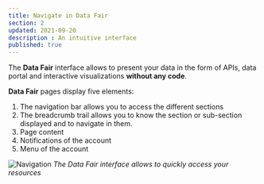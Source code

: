 ```yaml
---
title: Navigate in Data Fair
section: 2
updated: 2021-09-20
description : An intuitive interface
published: true
---
```


The **Data Fair** interface allows to present your data in the form of APIs, data portal and interactive visualizations **without any code**.

**Data Fair** pages display five elements:

1. The navigation bar allows you to access the different sections
2. The breadcrumb trail allows you to know the section or sub-section displayed and to navigate in them.
3. Page content
4. Notifications of the  account
5. Menu of the account

![Navigation](./images/user-guide-backoffice/navigation.jpg)
*The Data Fair interface allows to quickly access your resources*
